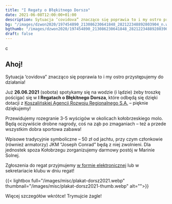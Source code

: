 ```yaml
---
title: "I Regaty o Błękitnego Dorsza"
date: 2021-06-08T12:00:00+01:00
description: Sytuacja ‘covidova” znacząco się poprawia to i my ostro przystępujemy do działania! Już 26.06.2021 spotykamy się na wodzie w I Regatach o Błękitnego Dorsza.
bg: "/images/dzwon2020/197454890_213086230641848_282122348892803904_n.webp"
bgthumb: "/images/dzwon2020/197454890_213086230641848_282122348892803904_n-thumb.webp"
draft: false
---
```

c
## Ahoj!
Sytuacja ‘covidova” znacząco się poprawia to i my ostro przystępujemy do działania!

Już **26.06.2021** (sobota) spotykamy się na wodzie (i lądzie) żeby troszkę pościgać się w **I Regatach o Błękitnego Dorsza**, które odbędą się dzięki dotacji z [Koszalińskiej Agencji Rozwoju Regionalnego S.A.](https://karrsa.eu/) – pięknie dziękujemy!

Przewidujemy rozegranie 3-5 wyścigów w okolicach kołobrzeskiego molo. Będą oczywiście drobne nagrody, coś na ząb po zmaganiach – też a przede wszystkim dobra sportowa zabawa!

Wpisowe tradycyjnie symboliczne – 50 zł od jachtu, przy czym członkowie (również armatorzy) JKM “Joseph Conrad” będą z niej zwolnieni. Dla jednostek spoza Kołobrzegu zorganizujemy darmowy postój w Marinie Solnej.

Zgłoszenia do regat przyjmujemy [w formie elektronicznej](/formularz-regaty) lub w sekretariacie klubu w dniu regat!

{{< lightbox full="/images/misc/plakat-dorsz2021.webp" thumbnail="/images/misc/plakat-dorsz2021-thumb.webp" alt="">}}

Więcej szczegółów wkrótce! Trymujcie żagle!